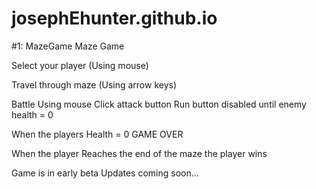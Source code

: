 # josephEhunter.github.io

#1: MazeGame
Maze Game

Select your player
(Using mouse)

Travel through maze
(Using arrow keys)

Battle Using mouse 
	Click attack button
	Run button disabled until enemy health = 0

When the players Health = 0 GAME OVER

When the player Reaches the end of the maze 
	the player wins 

Game is in early beta Updates coming soon…
